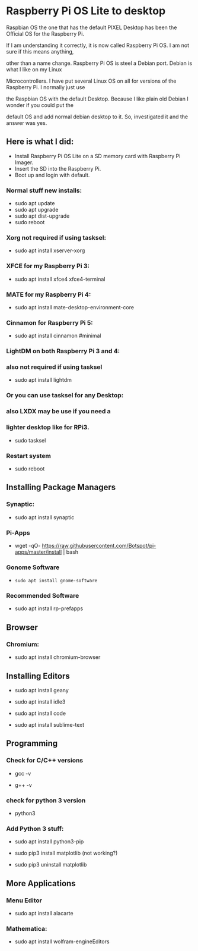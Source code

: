 # Raspberry Pi OS Lite to desktop

Raspbian OS the one that has the default PIXEL Desktop has been the Official OS for the Raspberry Pi.

If I am understanding it correctly, it is now called Raspberry Pi OS. I am not sure if this means anything,

other than a name change. Raspberry Pi OS is steel a Debian port. Debian is what I like on my Linux

Microcontrollers. I have put several Linux OS on all for versions of the Raspberry Pi. I normally just use

the Raspbian OS with the default Desktop. Because I like plain old Debian I wonder if you could put the

default OS and add normal debian desktop to it. So, investigated it and the answer was yes.


## Here is what I did:

- Install Raspberry Pi OS Lite on a SD memory card with Raspberry Pi Imager.
- Insert the SD into the Raspberry Pi.
- Boot up and login with default.


### Normal stuff new installs:

- sudo apt update
- sudo apt upgrade
- sudo apt dist-upgrade
- sudo reboot

### Xorg not required if using tasksel:

- sudo apt install xserver-xorg

### XFCE for my Raspberry Pi 3:

- sudo apt install xfce4 xfce4-terminal

### MATE for my Raspberry Pi 4:

- sudo apt install mate-desktop-environment-core

### Cinnamon for Raspberry Pi 5:

- sudo apt install cinnamon #minimal

### LightDM on both Raspberry Pi 3 and 4:
### also not required if using tasksel

- sudo apt install lightdm

### Or you can use tasksel for any Desktop:
### also LXDX may be use if you need a
### lighter desktop like for RPi3.

- sudo tasksel

### Restart system

- sudo reboot


## Installing Package Managers

### Synaptic:

- sudo apt install synaptic

### Pi-Apps

- wget -qO- https://raw.githubusercontent.com/Botspot/pi-apps/master/install | bash

### Gonome Software

-     sudo apt install gnome-software

### Recommended Software

- sudo apt install rp-prefapps

## Browser

### Chromium:

- sudo apt install chromium-browser

## Installing Editors

- sudo apt install geany

- sudo apt install idle3

- sudo apt install code

- sudo apt install sublime-text

## Programming

### Check for C/C++ versions

- gcc -v

- g++ -v

### check for python 3 version

- python3

### Add Python 3 stuff:

- sudo apt install python3-pip

- sudo pip3 install matplotlib (not working?)

- sudo pip3 uninstall matplotlib

## More Applications

### Menu Editor

- sudo apt install alacarte

### Mathematica:
- sudo apt install wolfram-engineEditors